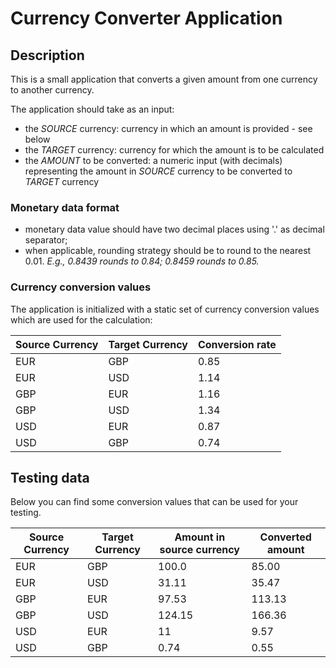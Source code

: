 # Currency Converter Application

## Description

This is a small application that converts a given amount from one currency to another currency. 

The application should take as an input:
* the _SOURCE_ currency: currency in which an amount is provided - see below
* the _TARGET_ currency: currency for which the amount is to be calculated
* the _AMOUNT_ to be converted: a numeric input (with decimals) representing the amount in _SOURCE_ currency to be converted to _TARGET_ currency

### Monetary data format

* monetary data value should have two decimal places using '.' as decimal separator;
* when applicable, rounding strategy should be to round to the nearest 0.01. _E.g., 0.8439 rounds to 0.84; 0.8459 rounds to 0.85._

### Currency conversion values

The application is initialized with a static set of currency conversion values which are used for the calculation:

| Source Currency | Target Currency | Conversion rate |
|-----------------|-----------------|-----------------|
| EUR             | GBP             | 0.85            |
| EUR             | USD             | 1.14            |
| GBP             | EUR             | 1.16            |
| GBP             | USD             | 1.34            |
| USD             | EUR             | 0.87            |
| USD             | GBP             | 0.74            |

## Testing data
Below you can find some conversion values that can be used for your testing.

| Source Currency | Target Currency | Amount in source currency | Converted amount |
|-----------------|-----------------|---------------------------|------------------|
| EUR             | GBP             | 100.0                     | 85.00            |
| EUR             | USD             | 31.11                     | 35.47            |
| GBP             | EUR             | 97.53                     | 113.13           |
| GBP             | USD             | 124.15                    | 166.36           |
| USD             | EUR             | 11                        | 9.57             |
| USD             | GBP             | 0.74                      | 0.55             |_
